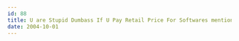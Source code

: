 ```yaml
---
id: 88
title: U are Stupid Dumbass If U Pay Retail Price For Softwares mentioned
date: 2004-10-01
---
```

